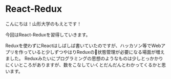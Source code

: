 # React-Redux

こんにちは！山形大学のもえとです！

今回はReact-Reduxを習得していきます。

Reduxを使わずにReactはしばしば書いていたのですが、ハッカソン等でWebアプリを作っていると少しずつやはりReduxの状態管理が必要になる場面が増えました。
Reduxみたいにプログラミングの思想のようなものは少しとっかかりにくいところがありますが、数をこなしていくとだんだんとわかってくるかと思います。